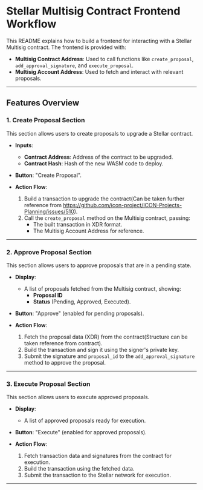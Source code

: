 # Stellar Multisig Contract Frontend Workflow

This README explains how to build a frontend for interacting with a Stellar Multisig contract. The frontend is provided with:
- **Multisig Contract Address**: Used to call functions like `create_proposal`, `add_approval_signature`, and `execute_proposal`.
- **Multisig Account Address**: Used to fetch and interact with relevant proposals.

---

## **Features Overview**

### 1. **Create Proposal Section**
This section allows users to create proposals to upgrade a Stellar contract.

- **Inputs**:
  - **Contract Address**: Address of the contract to be upgraded.
  - **Contract Hash**: Hash of the new WASM code to deploy.

- **Button**: "Create Proposal".

- **Action Flow**:
  1. Build a transaction to upgrade the contract(Can be taken further reference from https://github.com/icon-project/ICON-Projects-Planning/issues/510).
  2. Call the `create_proposal` method on the Multisig contract, passing:
     - The built transaction in XDR format.
     - The Multisig Account Address for reference.

---

### 2. **Approve Proposal Section**
This section allows users to approve proposals that are in a pending state.

- **Display**:
  - A list of proposals fetched from the Multisig contract, showing:
    - **Proposal ID**
    - **Status** (Pending, Approved, Executed).

- **Button**: "Approve" (enabled for pending proposals).

- **Action Flow**:
  1. Fetch the proposal data (XDR) from the contract(Structure can be taken reference from contract).
  2. Build the transaction and sign it using the signer's private key.
  3. Submit the signature and `proposal_id` to the `add_approval_signature` method to approve the proposal.

---

### 3. **Execute Proposal Section**
This section allows users to execute approved proposals.

- **Display**:
  - A list of approved proposals ready for execution.

- **Button**: "Execute" (enabled for approved proposals).

- **Action Flow**:
  1. Fetch transaction data and signatures from the contract for execution.
  2. Build the transaction using the fetched data.
  3. Submit the transaction to the Stellar network for execution.

---